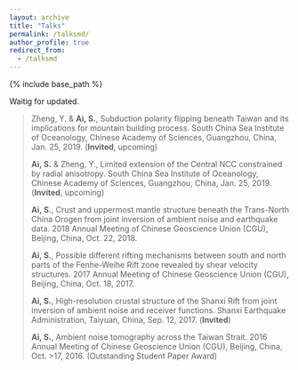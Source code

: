 ```yaml
---
layout: archive
title: "Talks"
permalink: /talksmd/
author_profile: true
redirect_from:
  - /talksmd
---
```


{% include base_path %}

Waitig for updated.

>Zheng, Y. & **Ai, S.**, Subduction polarity flipping beneath Taiwan and its implications for mountain building process. South China Sea Institute of Oceanology, Chinese Academy of Sciences, Guangzhou, China, Jan. 25, 2019. (**Invited**, upcoming)
>
>**Ai, S.** & Zheng, Y., Limited extension of the Central NCC constrained by radial anisotropy. South China Sea Institute of Oceanology, Chinese Academy of Sciences, Guangzhou, China, Jan. 25, 2019. (**Invited**, upcoming)
>
>**Ai, S.**, Crust and uppermost mantle structure beneath the Trans-North China Orogen from joint inversion of ambient noise and earthquake data. 2018 Annual Meeting of Chinese Geoscience Union (CGU), Beijing, China, Oct. 22, 2018.
>
>**Ai, S.**, Possible different rifting mechanisms between south and north parts of the Fenhe-Weihe Rift zone revealed by shear velocity structures. 2017 Annual Meeting of Chinese Geoscience Union (CGU), Beijing, China, Oct. 18, 2017.
>
>**Ai, S.**, High-resolution crustal structure of the Shanxi Rift from joint inversion of ambient noise and receiver functions. Shanxi Earthquake Administration, Taiyuan, China, Sep. 12, 2017. (**Invited**)
>
>**Ai, S.**, Ambient noise tomography across the Taiwan Strait. 2016 Annual Meeting of Chinese Geoscience Union (CGU), Beijing, China, Oct. >17, 2016. (Outstanding Student Paper Award)
>
